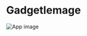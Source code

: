 # Gadgetlemage

![App image](https://raw.githubusercontent.com/CapitaineToinon/Gadgetlemage/master/app.png)
